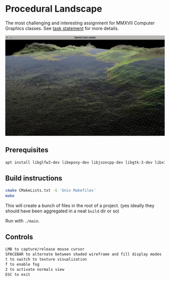 # Procedural Landscape

The most challenging and interesting assignment for MMXVII Computer Graphics classes.
See [task statement](./doc/task.pdf) for more details.

![snapshot-demo](./assets/snapshot-demo.png)

## Prerequisites

```sh
apt install libglfw3-dev libepoxy-dev libjsoncpp-dev libgtk-3-dev libx11-dev libsoil-dev libglm-dev
```

## Build instructions

```sh
cmake CMakeLists.txt -G 'Unix Makefiles'
make
```

This will create a bunch of files in the root of a project.
(yes ideally they should have been aggregated in a neat `build` dir or so)

Run with `./main`.

## Controls

```
LMB to capture/release mouse cursor
SPACEBAR to alternate between shaded wireframe and fill display modes
t to switch to texture visualization
f to enable fog
2 to activate normals view
ESC to exit
```
